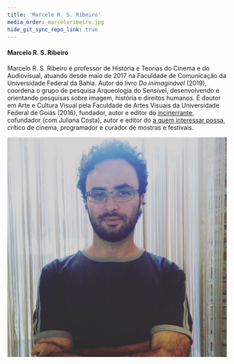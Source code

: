 ```yaml
---
title: 'Marcelo R. S. Ribeiro'
media_order: marceloribeiro.jpg
hide_git_sync_repo_link: true
---
```


#### Marcelo R. S. Ribeiro

Marcelo R. S. Ribeiro é professor de História e Teorias do Cinema e do Audiovisual, atuando desde maio de 2017 na Faculdade de Comunicação da Universidade Federal da Bahia. Autor do livro _Do inimaginável_ (2019), coordena o grupo de pesquisa Arqueologia do Sensível, desenvolvendo e orientando pesquisas sobre imagem, história e direitos humanos. É doutor em Arte e Cultura Visual pela Faculdade de Artes Visuais da Universidade Federal de Goiás (2016), fundador, autor e editor do [incinerrante](https://www.incinerrante.com/), cofundador (com Juliana Costa), autor e editor do [a quem interessar possa](https://www.aquem.in/), crítico de cinema, programador e curador de mostras e festivais.

![](marceloribeiro.jpg)